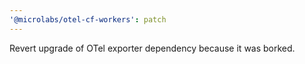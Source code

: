 ```yaml
---
'@microlabs/otel-cf-workers': patch
---
```


Revert upgrade of OTel exporter dependency because it was borked.
